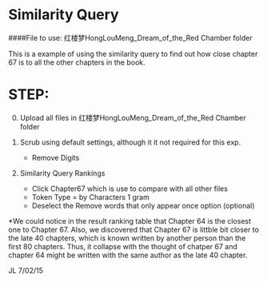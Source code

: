 # Similarity Query

####File to use: 红楼梦HongLouMeng_Dream_of_the_Red Chamber folder

This is a example of using the similarity query to find out how close chapter 67
is to all the other chapters in the book.

STEP:
================================================================================
0. Upload all files in 红楼梦HongLouMeng_Dream_of_the_Red Chamber folder

1. Scrub using default settings, although it it not required for this exp.
    - Remove Digits

2. Similarity Query Rankings

    - Click Chapter67 which is use to compare with all other files
    - Token Type = by Characters 1 gram
    - Deselect the Remove words that only appear once option (optional)

*We could notice in the result ranking table that Chapter 64 is the closest one 
to Chapter 67. Also, we discovered that Chapter 67 is littble bit closer to the 
late 40 chapters, which is known written by another person than the first 80 
chapters. Thus, it collapse with the thought of chatper 67 and chapter 64 might 
be written with the same author as the late 40 chapter. 

    
JL 7/02/15
